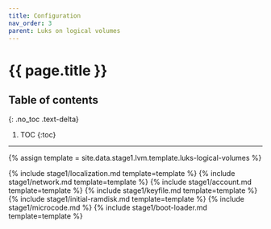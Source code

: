 ```yaml
---
title: Configuration
nav_order: 3
parent: Luks on logical volumes
---
```


# {{ page.title }}

## Table of contents
{: .no_toc .text-delta}

1. TOC
{:toc}

---

{% assign template = site.data.stage1.lvm.template.luks-logical-volumes %}

{% include stage1/localization.md template=template %}
{% include stage1/network.md template=template %}
{% include stage1/account.md template=template %}
{% include stage1/keyfile.md template=template %}
{% include stage1/initial-ramdisk.md template=template %}
{% include stage1/microcode.md %}
{% include stage1/boot-loader.md template=template %}
